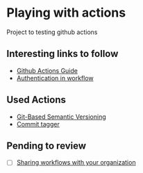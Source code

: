 # Playing with actions
Project to testing github actions

## Interesting links to follow
* [Github Actions Guide](https://docs.github.com/en/free-pro-team@latest/actions)
* [Authentication in workflow](https://docs.github.com/en/free-pro-team@latest/actions/reference/authentication-in-a-workflow#permissions-for-the-github_token)

## Used Actions
* [Git-Based Semantic Versioning](https://github.com/marketplace/actions/git-semantic-version#git-based-semantic-versioning)
* [Commit tagger](https://github.com/marketplace/actions/commit-tagger)

## Pending to review 
- [ ] [Sharing workflows with your organization](https://docs.github.com/en/free-pro-team@latest/actions/learn-github-actions/sharing-workflows-with-your-organization)



